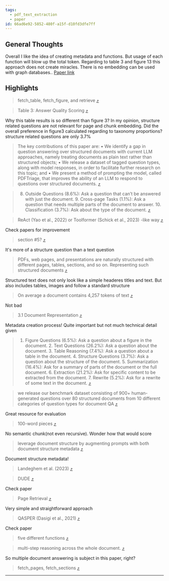 ```yaml
---
tags:
  - pdf_text_extraction
  - paper
id: 66ad6e92-5852-480f-a15f-d10fd3dfe7ff
---
```


## General Thoughts
Overall I like the idea of creating metadata and functions. But usage of each function will blow up the total token. Regarding to table 3 and figure 13 this approach does not create miracles. There is no embedding can be used with graph databases..
[Paper link](https://arxiv.org/pdf/2309.08872.pdf)

## Highlights

> fetch_table, fetch_figure, and retrieve [⤴️](https://omnivore.app/me/https-arxiv-org-pdf-2309-08872-pdf-18f1534e815#107f721f-7c02-4502-87e0-75ae1e07f2e0)  

> Table 3: Answer Quality Scoring [⤴️](https://omnivore.app/me/https-arxiv-org-pdf-2309-08872-pdf-18f1534e815#d07ca254-a0b2-4d00-9d35-2a3eaa7118d0)  

Why this table results is so different than figure 3? In my opinion, structure related questions are not relevant for page and chunk embedding. Did the overall preference in figure3 calculated regarding to taxonomy proportions? structure related questions are only 3.7%

> The key contributions of this paper are: • We identify a gap in question answering over structured documents with current LLM approaches, namely treating documents as plain text rather than structured objects; • We release a dataset of tagged question types, along with model responses, in order to facilitate further research on this topic; and • We present a method of prompting the model, called PDFTriage, that improves the ability of an LLM to respond to questions over structured documents. [⤴️](https://omnivore.app/me/https-arxiv-org-pdf-2309-08872-pdf-18f1534e815#2179998c-cc30-4f15-8d9c-3b0162c7d609)  

> 8. Outside Questions (8.6%): Ask a question that can’t be answered with just the document. 9. Cross-page Tasks (1.1%): Ask a question that needs multiple parts of the document to answer. 10. Classification (3.7%): Ask about the type of the document. [⤴️](https://omnivore.app/me/https-arxiv-org-pdf-2309-08872-pdf-18f1534e815#120b5334-7257-4ff4-bd6e-524eca76df68)  

> ReAct (Yao et al., 2022) or Toolformer (Schick et al., 2023) -like way [⤴️](https://omnivore.app/me/https-arxiv-org-pdf-2309-08872-pdf-18f1534e815#86349b7f-5271-4241-99a4-c19d2da0a2cb)  

Check papers for improvement

> section #5? [⤴️](https://omnivore.app/me/https-arxiv-org-pdf-2309-08872-pdf-18f1534e815#1d3603d2-67f5-42c8-bf8d-82a6d8af9c3d)  

It's more of a structure question than a text question

> PDFs, web pages, and presentations are naturally structured with different pages, tables, sections, and so on. Representing such structured documents [⤴️](https://omnivore.app/me/https-arxiv-org-pdf-2309-08872-pdf-18f1534e815#974f6bcc-5e24-4a00-92a4-bd022eb3d851)  

Structured text does not only look like a simple headeres titles and text. But also includes tables, images and follow a standard structure

> On average a document contains 4,257 tokens of text [⤴️](https://omnivore.app/me/https-arxiv-org-pdf-2309-08872-pdf-18f1534e815#a970f56c-0a89-4f08-a70a-8f02ff3e83e7)  

Not bad

> 3.1 Document Representation [⤴️](https://omnivore.app/me/https-arxiv-org-pdf-2309-08872-pdf-18f1534e815#3044e997-d375-4454-bfb1-18b3d59b9baf)  


Metadata creation process!
Quite important but not much technical detail given

> 1. Figure Questions (6.5%): Ask a question about a figure in the document. 2. Text Questions (26.2%): Ask a question about the document. 3. Table Reasoning (7.4%): Ask a question about a table in the document. 4. Structure Questions (3.7%): Ask a question about the structure of the document. 5. Summarization (16.4%): Ask for a summary of parts of the document or the full document. 6. Extraction (21.2%): Ask for specific content to be extracted from the document. 7. Rewrite (5.2%): Ask for a rewrite of some text in the document. [⤴️](https://omnivore.app/me/https-arxiv-org-pdf-2309-08872-pdf-18f1534e815#7cf7d2b2-0dd2-4ccc-92cd-48a0262b7ca4)  

> we release our benchmark dataset consisting of 900+ human-generated questions over 80 structured documents from 10 different categories of question types for document QA [⤴️](https://omnivore.app/me/https-arxiv-org-pdf-2309-08872-pdf-18f1534e815#6c654c98-b525-4e0e-8e4b-0c9ddbfa6c38)  

Great resource for evaluation

> 100-word pieces [⤴️](https://omnivore.app/me/https-arxiv-org-pdf-2309-08872-pdf-18f1534e815#fe7c41dc-e19e-43ad-b131-cbb9507cb053)  

No semantic chunk(not even recursive). Wonder how that would score

> leverage document structure by augmenting prompts with both document structure metadata [⤴️](https://omnivore.app/me/https-arxiv-org-pdf-2309-08872-pdf-18f1534e815#fedaf2c1-33e6-4f5d-ba28-c36cd20d05be)  

Document structure metadata!

> Landeghem et al. (2023) [⤴️](https://omnivore.app/me/https-arxiv-org-pdf-2309-08872-pdf-18f1534e815#935e33ed-d79a-40d6-9ee4-191493b63b2b)  

> DUDE [⤴️](https://omnivore.app/me/https-arxiv-org-pdf-2309-08872-pdf-18f1534e815#e5c65e93-9ab0-47a2-9778-b4c489c9200c)  

Check paper

> Page Retrieval [⤴️](https://omnivore.app/me/https-arxiv-org-pdf-2309-08872-pdf-18f1534e815#50c81d4d-f56e-4750-9c9f-20c2e3c142d0)  

Very simple and straightforward approach

> QASPER (Dasigi et al., 2021) [⤴️](https://omnivore.app/me/https-arxiv-org-pdf-2309-08872-pdf-18f1534e815#062476d6-d34a-4e0e-9a9b-2900a3660a7a)  

Check paper

> five different functions [⤴️](https://omnivore.app/me/https-arxiv-org-pdf-2309-08872-pdf-18f1534e815#3e3f2b73-9c65-4776-9bb8-eabdb7cdd74e)  

> multi-step reasoning across the whole document. [⤴️](https://omnivore.app/me/https-arxiv-org-pdf-2309-08872-pdf-18f1534e815#1c60d5d2-fccd-4f4c-a918-d2259be71683)  

So multiple document answering is subject in this paper, right?

> fetch_pages, fetch_sections [⤴️](https://omnivore.app/me/https-arxiv-org-pdf-2309-08872-pdf-18f1534e815#bc8e6810-6c66-4bae-b563-9e1e3ad80e43)  

---